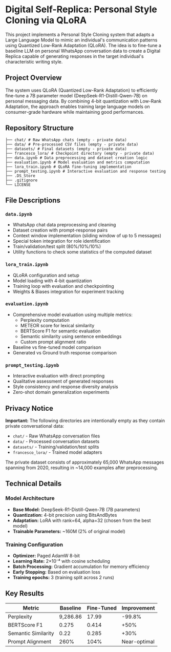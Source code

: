 # Digital Self-Replica: Personal Style Cloning via QLoRA

This project implements a Personal Style Cloning system that adapts a Large Language Model to mimic an individual's communication patterns using Quantized Low-Rank Adaptation (QLoRA). The idea is to fine-tune a baseline LLM on personal WhatsApp conversation data to create a Digital Replica capable of generating responses in the target individual's characteristic writing style.

## Project Overview

The system uses QLoRA (Quantized Low-Rank Adaptation) to efficiently fine-tune a 7B parameter model (DeepSeek-R1-Distill-Qwen-7B) on personal messaging data. By combining 4-bit quantization with Low-Rank Adaptation, the approach enables training large language models on consumer-grade hardware while maintaining good performances.

## Repository Structure
```
├── chat/ # Raw WhatsApp chats (empty - private data)
├── data/ # Pre-processed CSV files (empty - private data)
├── datasets/ # Final datasets (empty - private data)
├── francesco_lora/ # Checkpoint directory (empty - private data)
├── data.ipynb # Data preprocessing and dataset creation logic
├── evaluation.ipynb # Model evaluation and metrics computation
├── lora_train.ipynb # QLoRA fine-tuning implementation
├── prompt_testing.ipynb # Interactive evaluation and response testing
├── .DS_Store
├── .gitignore
└── LICENSE
```


## File Descriptions

### `data.ipynb`

- WhatsApp chat data preprocessing and cleaning  
- Dataset creation with prompt-response pairs  
- Context window implementation (sliding window of up to 5 messages)  
- Special token integration for role identification  
- Train/validation/test split (80%/10%/10%)
- Utility functions to check some statistics of the computed dataset

### `lora_train.ipynb`

- QLoRA configuration and setup  
- Model loading with 4-bit quantization  
- Training loop with evaluation and checkpointing  
- Weights & Biases integration for experiment tracking

### `evaluation.ipynb`

- Comprehensive model evaluation using multiple metrics:
  - Perplexity computation  
  - METEOR score for lexical similarity  
  - BERTScore F1 for semantic evaluation  
  - Semantic similarity using sentence embeddings  
  - Custom prompt alignment ratio  
- Baseline vs fine-tuned model comparison
- Generated vs Ground truth response comparison


### `prompt_testing.ipynb`

- Interactive evaluation with direct prompting  
- Qualitative assessment of generated responses  
- Style consistency and response diversity analysis
- Zero-shot domain generalization experiments  

## Privacy Notice

**Important:** The following directories are intentionally empty as they contain private conversational data:

- `chat/` - Raw WhatsApp conversation files  
- `data/` - Processed conversation datasets  
- `datasets/` - Training/validation/test splits  
- `francesco_lora/` - Trained model adapters  

The private dataset consists of approximately 65,000 WhatsApp messages spanning from 2020, resulting in ~14,000 examples after preprocessing.

## Technical Details

### Model Architecture

- **Base Model:** DeepSeek-R1-Distill-Qwen-7B (7B parameters)  
- **Quantization:** 4-bit precision using BitsAndBytes  
- **Adaptation:** LoRA with rank=64, alpha=32 (chosen from the best model)  
- **Trainable Parameters:** ~160M (2% of original model)

### Training Configuration

- **Optimizer:** Paged AdamW 8-bit  
- **Learning Rate:** 2×10⁻⁴ with cosine scheduling  
- **Batch Processing:** Gradient accumulation for memory efficiency  
- **Early Stopping:** Based on evaluation loss  
- **Training epochs:** 3 (training split across 2 runs)

## Key Results

| Metric               | Baseline | Fine-Tuned | Improvement        |
|----------------------|----------|------------|--------------------|
| Perplexity           | 9,286.86 | 17.99      | -99.8%             |
| BERTScore F1         | 0.275    | 0.414      | +50%               |
| Semantic Similarity  | 0.22     | 0.285      | +30%               |
| Prompt Alignment     | 260%     | 104%       | Near-optimal       |
